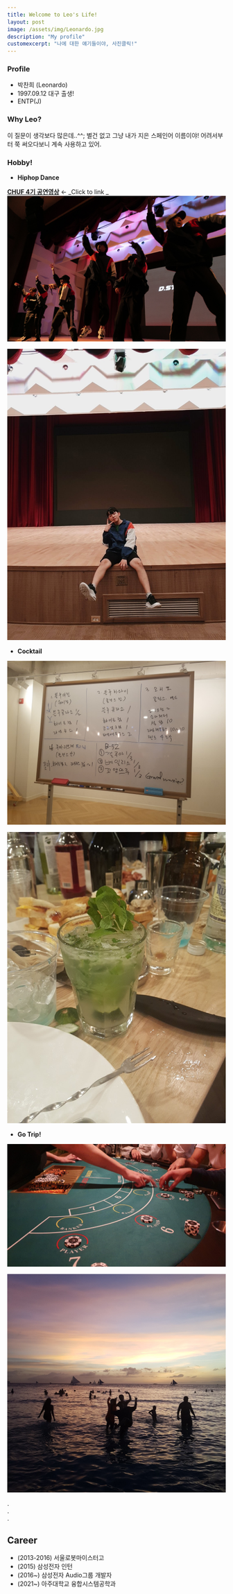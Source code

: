 ```yaml
---
title: Welcome to Leo's Life!
layout: post
image: /assets/img/Leonardo.jpg
description: "My profile"
customexcerpt: "나에 대한 얘기들이야, 사진클릭!"
---
```


### Profile
- 박찬희 (Leonardo)
- 1997.09.12 대구 출생!
- ENTP(J)

### Why Leo?
이 질문이 생각보다 많은데..^^;
별건 없고 그냥 내가 지은 스페인어 이름이야!
어려서부터 쭉 써오다보니 계속 사용하고 있어.

### Hobby!
- **Hiphop Dance**

[**CHUF 4기 공연영상**](https://www.youtube.com/watch?v=SV-xumG8F1g"필수시청") ← _Click to link _
[![CHUF](/assets/img/CHUF4.jpg)](https://www.youtube.com/watch?v=SV-xumG8F1g)

![Perfo](/assets/img/Performance.jpg)   


   
- **Cocktail**

![CocktailMenu](/assets/img/Study.jpg)

![Making](/assets/img/Making.jpg)   



- **Go Trip!**

![Holdom](/assets/img/Holdom.jpg)

![Borakai](/assets/img/Borakai.jpg)   

.    
.    
.   


## Career
- (2013-2016) 서울로봇마이스터고
- (2015) 삼성전자 인턴
- (2016~) 삼성전자 Audio그룹 개발자
- (2021~) 아주대학교 융합시스템공학과

